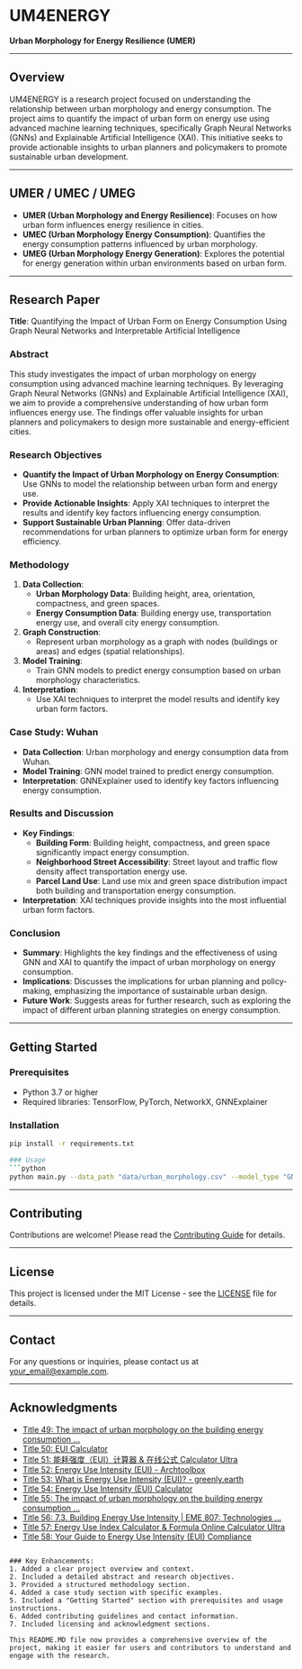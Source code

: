 # UM4ENERGY
**Urban Morphology for Energy Resilience (UMER)**

---

## Overview
UM4ENERGY is a research project focused on understanding the relationship between urban morphology and energy consumption. The project aims to quantify the impact of urban form on energy use using advanced machine learning techniques, specifically Graph Neural Networks (GNNs) and Explainable Artificial Intelligence (XAI). This initiative seeks to provide actionable insights to urban planners and policymakers to promote sustainable urban development.

---

## UMER / UMEC / UMEG
- **UMER (Urban Morphology and Energy Resilience)**: Focuses on how urban form influences energy resilience in cities.
- **UMEC (Urban Morphology Energy Consumption)**: Quantifies the energy consumption patterns influenced by urban morphology.
- **UMEG (Urban Morphology Energy Generation)**: Explores the potential for energy generation within urban environments based on urban form.

---

## Research Paper
**Title**: Quantifying the Impact of Urban Form on Energy Consumption Using Graph Neural Networks and Interpretable Artificial Intelligence

### Abstract
This study investigates the impact of urban morphology on energy consumption using advanced machine learning techniques. By leveraging Graph Neural Networks (GNNs) and Explainable Artificial Intelligence (XAI), we aim to provide a comprehensive understanding of how urban form influences energy use. The findings offer valuable insights for urban planners and policymakers to design more sustainable and energy-efficient cities.

### Research Objectives
- **Quantify the Impact of Urban Morphology on Energy Consumption**: Use GNNs to model the relationship between urban form and energy use.
- **Provide Actionable Insights**: Apply XAI techniques to interpret the results and identify key factors influencing energy consumption.
- **Support Sustainable Urban Planning**: Offer data-driven recommendations for urban planners to optimize urban form for energy efficiency.

### Methodology
1. **Data Collection**:
   - **Urban Morphology Data**: Building height, area, orientation, compactness, and green spaces.
   - **Energy Consumption Data**: Building energy use, transportation energy use, and overall city energy consumption.
2. **Graph Construction**:
   - Represent urban morphology as a graph with nodes (buildings or areas) and edges (spatial relationships).
3. **Model Training**:
   - Train GNN models to predict energy consumption based on urban morphology characteristics.
4. **Interpretation**:
   - Use XAI techniques to interpret the model results and identify key urban form factors.

### Case Study: Wuhan
- **Data Collection**: Urban morphology and energy consumption data from Wuhan.
- **Model Training**: GNN model trained to predict energy consumption.
- **Interpretation**: GNNExplainer used to identify key factors influencing energy consumption.

### Results and Discussion
- **Key Findings**:
  - **Building Form**: Building height, compactness, and green space significantly impact energy consumption.
  - **Neighborhood Street Accessibility**: Street layout and traffic flow density affect transportation energy use.
  - **Parcel Land Use**: Land use mix and green space distribution impact both building and transportation energy consumption.
- **Interpretation**: XAI techniques provide insights into the most influential urban form factors.

### Conclusion
- **Summary**: Highlights the key findings and the effectiveness of using GNN and XAI to quantify the impact of urban morphology on energy consumption.
- **Implications**: Discusses the implications for urban planning and policy-making, emphasizing the importance of sustainable urban design.
- **Future Work**: Suggests areas for further research, such as exploring the impact of different urban planning strategies on energy consumption.

---

## Getting Started
### Prerequisites
- Python 3.7 or higher
- Required libraries: TensorFlow, PyTorch, NetworkX, GNNExplainer

### Installation
```bash
pip install -r requirements.txt

### Usage
```python
python main.py --data_path "data/urban_morphology.csv" --model_type "GNN"
```

---

## Contributing
Contributions are welcome! Please read the [Contributing Guide](CONTRIBUTING.md) for details.

---

## License
This project is licensed under the MIT License - see the [LICENSE](LICENSE) file for details.

---

## Contact
For any questions or inquiries, please contact us at [your_email@example.com](mailto:your_email@example.com).

---

## Acknowledgments
- [Title 49: The impact of urban morphology on the building energy consumption …](#)
- [Title 50: EUI Calculator](#)
- [Title 51: 能耗强度（EUI）计算器 &amp; 在线公式 Calculator Ultra](#)
- [Title 52: Energy Use Intensity (EUI) - Archtoolbox](#)
- [Title 53: What is Energy Use Intensity (EUI)? - greenly.earth](#)
- [Title 54: Energy Use Intensity (EUI) Calculator](#)
- [Title 55: The impact of urban morphology on the building energy consumption …](#)
- [Title 56: 7.3. Building Energy Use Intensity | EME 807: Technologies …](#)
- [Title 57: Energy Use Index Calculator & Formula Online Calculator Ultra](#)
- [Title 58: Your Guide to Energy Use Intensity (EUI) Compliance](#)
```

### Key Enhancements:
1. Added a clear project overview and context.
2. Included a detailed abstract and research objectives.
3. Provided a structured methodology section.
4. Added a case study section with specific examples.
5. Included a "Getting Started" section with prerequisites and usage instructions.
6. Added contributing guidelines and contact information.
7. Included licensing and acknowledgment sections.

This README.MD file now provides a comprehensive overview of the project, making it easier for users and contributors to understand and engage with the research.